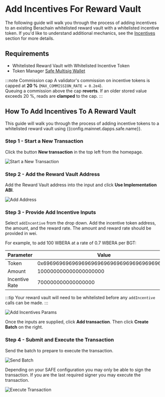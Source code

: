 <script setup>
  import config from '@berachain/config/constants.json';
</script>

# Add Incentives For Reward Vault

The following guide will walk you through the process of adding incentives to an existing Berachain whitelisted reward vault with a whitelisted incentive token. If you'd like to understand additional mechanics, see the [Incentives](/learn/pol/incentives) section for more details.

## Requirements

- Whitelisted Reward Vault with Whitelisted Incentive Token
- Token Manager [Safe Multisig Wallet](https://safe.berachain.com)

:::note Commission cap
A validator's commission on incentive tokens is capped at **20 %** (`MAX_COMMISSION_RATE = 0.2e4`).  
Queuing a commission above the cap **reverts**. If an older stored value exceeds 20 %, reads are **clamped** to the cap.
:::

## How To Add Incentives To A Reward Vault

This guide will walk you through the process of adding incentive tokens to a whitelisted reward vault using <a :href="config.mainnet.dapps.safe.url" target="_blank">{{config.mainnet.dapps.safe.name}}</a>.

### Step 1 - Start a New Transaction

Click the button **New transaction** in the top left from the homepage.

![Start a New Transaction](/assets/new-transaction.png)

### Step 2 - Add the Reward Vault Address

Add the Reward Vault address into the input and click **Use Implementation ABI**.

![Add Address](/assets/add-address.png)

### Step 3 - Provide Add Incentive Inputs

Select `addIncentive` from the drop down. Add the incentive token address, the amount, and the reward rate.
The amount and reward rate should be provided in wei.

For example, to add 100 WBERA at a rate of 0.7 WBERA per BGT:

| Parameter      | Value                                      |
| -------------- | ------------------------------------------ |
| Token          | 0x6969696969696969696969696969696969696969 |
| Amount         | 100000000000000000000                      |
| Incentive Rate | 700000000000000000                         |

:::tip
Your reward vault will need to be whitelisted before any `addIncentive` calls can be made.
:::

![Add Incentives Params](/assets/add-incentive-params.png)

Once the inputs are supplied, click **Add transaction**. Then click **Create Batch** on the right.

### Step 4 - Submit and Execute the Transaction

Send the batch to prepare to execute the transaction.

![Send Batch](/assets/send-batch.png)

Depending on your SAFE configuration you may only be able to sign the transaction.
If you are the last required signer you may execute the transaction.

![Execute Transaction](/assets/execute-transaction.png)
